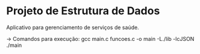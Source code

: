 # Projeto de Estrutura de Dados
  Aplicativo para gerenciamento de serviços de saúde.

-> Comandos para execução:
gcc main.c funcoes.c -o main -L./lib -lcJSON
./main
